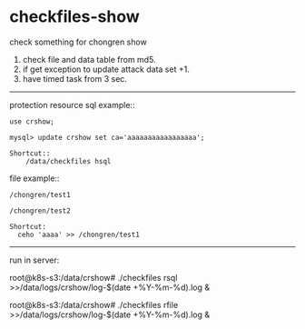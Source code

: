# checkfiles-show
check something for chongren show 

1. check file and data table from md5.
2. if get exception to update attack data set +1.
3. have timed task from 3 sec.

------------------------
protection resource
sql example:: 

    use crshow;
    
    mysql> update crshow set ca='aaaaaaaaaaaaaaaaa';
    
    Shortcut::
        /data/checkfiles hsql
    

file example::

    /chongren/test1
    
    /chongren/test2

    Shortcut:
      ceho 'aaaa' >> /chongren/test1
    
    
------------------------
run in server:

root@k8s-s3:/data/crshow# ./checkfiles rsql >>/data/logs/crshow/log-$(date +\%Y-\%m-\%d).log &

root@k8s-s3:/data/crshow# ./checkfiles rfile >>/data/logs/crshow/log-$(date +\%Y-\%m-\%d).log &
